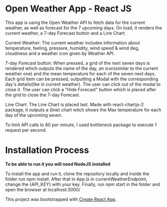 # Open Weather App - React JS

This app is using the Open Weather API to fetch data for the current weather, as well as forecast for the 7 upcoming days.
On load, it renders the current weather, a 7-day Forecast button and a Line Chart.

Current Weather: The current weather includes information about temperature, feeling, pressure, humidity, wind speed & wind deg, cloudiness and a weather icon given by Weather API.

7-day Forecast button: When pressed, a grid of the next seven days is rendered which outputs the name of the day, an icon(similar to the current weather one) and the mean temperature for each of the seven next days. Each grid Item can be 
pressed, outputting a Modal with the corresponding day's details(like in current weather). The user can click out of the modal to close it. The user can click a "Hide Forecast" button which is placed after the grid to close the 7-day Forecast.

Line Chart: The Line Chart is placed last. Made with react-chartjs-2 package, it outputs a (line) chart witch shows the Max
temperature for each day of the upcoming seven.

To limit API calls to 60 per minute, I used bottleneck package to execute 1 request per second.

# Installation Process
**To be able to run it you will need NodeJS installed**

To install the app and run it, clone the repository locally and inside the folder run npm install. After that in App.js in
currentWeatherEndpoint, change the {API_KEY} with your key. Finally, run npm start in the folder and open the browser at localhost:3000/




This project was bootstrapped with [Create React App](https://github.com/facebook/create-react-app).


